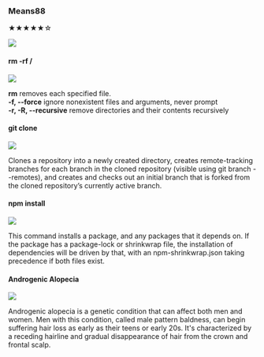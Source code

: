 ### Means88 
★★★★★☆

![](https://img.shields.io/badge/RANK-18-red)

#### rm -rf / 
![](https://img.shields.io/badge/-UNION%20BURST+-orange)

**rm** removes each specified file.  
**-f, --force**  ignore nonexistent files and arguments, never prompt  
**-r, -R, --recursive**  remove directories and their contents recursively  

#### git clone
![](https://img.shields.io/badge/-SKILL-yellow)

Clones a repository into a newly created directory, creates remote-tracking branches for each branch in the cloned repository (visible using git branch --remotes), and creates and checks out an initial branch that is forked from the cloned repository’s currently active branch.

#### npm install
![](https://img.shields.io/badge/-SKILL-yellow)

This command installs a package, and any packages that it depends on. If the package has a package-lock or shrinkwrap file, the installation of dependencies will be driven by that, with an npm-shrinkwrap.json taking precedence if both files exist. 

#### Androgenic Alopecia
![](https://img.shields.io/badge/-EX%20SKILL+-blue)

Androgenic alopecia is a genetic condition that can affect both men and women. Men with this condition, called male pattern baldness, can begin suffering hair loss as early as their teens or early 20s. It's characterized by a receding hairline and gradual disappearance of hair from the crown and frontal scalp.
